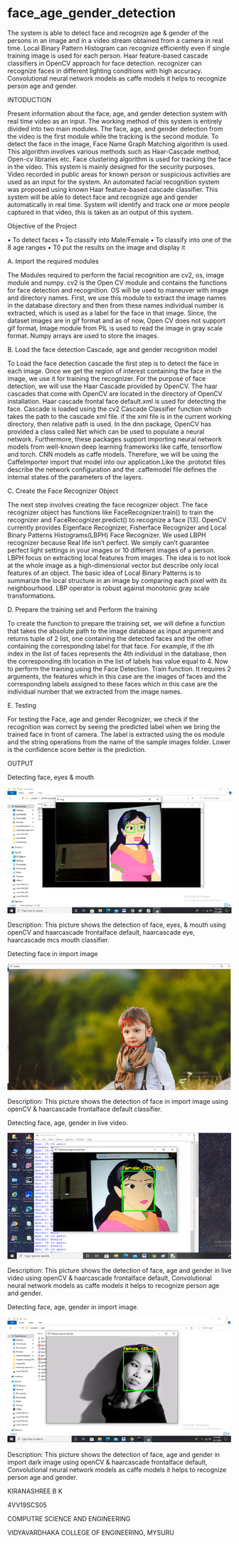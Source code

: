 # face_age_gender_detection
The system is able to detect face and recognize age &amp; gender of the persons in an image and in a video stream obtained from a camera in real time. Local Binary Pattern Histogram can recognize efficiently even if single training image is used for each person. Haar feature-based cascade classifiers in OpenCV approach for face detection. recognizer can recognize faces in different lighting conditions with high accuracy. Convolutional neural network models as caffe models it helps to recognize person age and gender.

INTODUCTION

Present information about the face, age, and gender detection system with real time video as an input. The working method of this system is entirely divided into two main modules. The face, age, and gender detection from the video is the first module while the tracking is the second module. To detect the face in the image, Face Name Graph Matching algorithm is used. This algorithm involves various methods such as Haar-Cascade method, Open-cv libraries etc. Face clustering algorithm is used for tracking the face in the video. This system is mainly designed for the security purposes. Video recorded in public areas for known person or suspicious activities are used as an input for the system. An automated facial recognition system was proposed using known Haar feature-based cascade classifier. This system will be able to detect face and recognize age and gender automatically in real time. System will identify and track one or more people captured in that video, this is taken as an output of this system.

Objective of the Project

•	To detect faces
•	To classify into Male/Female
•	To classify into one of the 8 age ranges
•	T0 put the results on the image and display it

A. Import the required modules

The Modules required to perform the facial recognition are cv2, os, image module and numpy. cv2 is the Open CV module and contains the functions for face detection and recognition. OS will be used to maneuver with image and directory names. First, we use this module to extract the image names in the database directory and then from these names individual number is extracted, which is used as a label for the face in that image. Since, the dataset images are in gif format and as of now, Open CV does not support gif format, Image module from PIL is used to read the image in gray scale format. Numpy arrays are used to store the images. 

B. Load the face detection Cascade, age and gender recognition model

To Load the face detection cascade the first step is to detect the face in each image. Once we get the region of interest containing the face in the image, we use it for training the recognizer. For the purpose of face detection, we will use the Haar Cascade provided by OpenCV. The haar cascades that come with OpenCV are located in the directory of OpenCV installation. Haar cascade frontal face default.xml is used for detecting the face. Cascade is loaded using the cv2 Cascade Classifier function which takes the path to the cascade xml file. if the xml file is in the current working directory, then relative path is used. In the dnn package, OpenCV has provided a class called Net which can be used to populate a neural network. Furthermore, these packages support importing neural network models from well-known deep learning frameworks like caffe, tensorflow and torch. CNN models as caffe models. Therefore, we will be using the CaffeImporter import that model into our application.Like the .prototxt files describe the network configuration and the .caffemodel file defines the internal states of the parameters of the layers.

C. Create the Face Recognizer Object  

The next step involves creating the face recognizer object. The face recognizer object has functions like FaceRecognizer.train() to train the recognizer and FaceRecognizer.predict() to recognize a face [13]. OpenCV currently provides Eigenface Recognizer, Fisherface Recognizer and Local Binary Patterns Histograms(LBPH) Face Recognizer. We used LBPH recognizer because Real life isn’t perfect. We simply can’t guarantee perfect light settings in your images or 10 different images of a person. LBPH focus on extracting local features from images. The idea is to not look at the whole image as a high-dimensional vector but describe only local features of an object. The basic idea of Local Binary Patterns is to summarize the local structure in an image by comparing each pixel with its neighbourhood. LBP operator is robust against monotonic gray scale transformations. 

D. Prepare the training set and Perform the training  

To create the function to prepare the training set, we will define a function that takes the absolute path to the image database as input argument and returns tuple of 2 list, one containing the detected faces and the other containing the corresponding label for that face. For example, if the ith index in the list of faces represents the 4th individual in the database, then the corresponding ith location in the list of labels has value equal to 4. Now to perform the training using the Face Detection. Train function. It requires 2 arguments, the features which in this case are the images of faces and the corresponding labels assigned to these faces which in this case are the individual number that we extracted from the image names.  

E. Testing   

For testing the Face, age and gender Recognizer, we check if the recognition was correct by seeing the predicted label when we bring the trained face in front of camera. The label is extracted using the os module and the string operations from the name of the sample images folder. Lower is the confidence score better is the prediction.

OUTPUT

Detecting face, eyes & mouth

![](https://github.com/Kiranashree23/face_age_gender_detection/blob/main/DETECT%201.png)

Description: This picture shows the detection of face, eyes, & mouth using openCV and haarcascade frontalface default, haarcascade eye, haarcascade mcs mouth classifier.



Detecting face in import image

![](https://github.com/Kiranashree23/face_age_gender_detection/blob/main/DETECT%202.png)

Description: This picture shows the detection of face in import image using openCV & haarcascade frontalface default classifier.



Detecting face, age, gender in live video.

![](https://github.com/Kiranashree23/face_age_gender_detection/blob/main/DETECT%203.png)

Description: This picture shows the detection of face, age and gender in live video using openCV & haarcascade frontalface default, Convolutional neural network models as caffe models it helps to recognize person age and gender.



Detecting face, age, gender in import image.

![](https://github.com/Kiranashree23/face_age_gender_detection/blob/main/DETECT%204.png)

Description: This picture shows the detection of face, age and gender in import dark image using openCV & haarcascade frontalface default, Convolutional neural network models as caffe models it helps to recognize person age and gender.


KIRANASHREE B K

4VV19SCS05

COMPUTRE SCIENCE AND ENGINEERING

VIDYAVARDHAKA COLLEGE OF ENGINEERING, MYSURU
